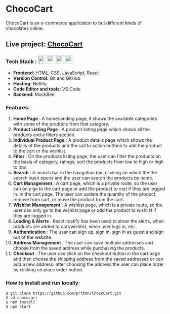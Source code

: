 # ChocoCart
ChocoCart is an e-commerce application to but different kinds of chocolates online.
## Live project: [ChocoCart](https://chococart.netlify.app/ "Live Project link")

### Tech Stack : <img src="https://cdn.worldvectorlogo.com/logos/html-1.svg" width="25" height="25" alt="html" /> <img src="https://cdn.worldvectorlogo.com/logos/css-3.svg" width="25" height="25" alt="css" /> <img src="https://cdn.worldvectorlogo.com/logos/logo-javascript.svg" width="25" height="25" alt="react" /> <img src="https://cdn.worldvectorlogo.com/logos/react-2.svg" width="25" height="25" alt="react" /> 
- **Frontend:** HTML, CSS, JavaScript, React
- **Version Control:** Git and GitHub
- **Hosting:** Netlify
- **Code Editor and tools:** VS Code
- **Backend:** MockBee

### Features:
1. **Home Page** : A home/landing page, it shows the available categories with some of the products from that category.
2. **Product Listing Page** : A product listing page which shows all the products and a filters section.
3. **Individual Product Page** : A product details page which shows the details of the products and the call to action buttons to add the product to the cart or the wishlist.
4. **Filter** : On the products listing page, the user can filter the products on the basis of category, ratings, sort the products from low to high or high to low.
5. **Search** : A search bar in the navigation bar, clicking on which the the search input opens and the user can search the products by name.
6. **Cart Management** : A cart page, which is a private route, so the user can only go to the cart page or add the product to cart if they are logged in. In the cart page, The user can update the quantity of the product, remove from cart, or move the product from the cart.
7. **Wishlist Management** : A wishlist page, which is a private route, so the user can only go to the wishlist page or add the product to wishlist if they are logged in.
8. **Loading & Alerts** : React-tostify has been used to show the alerts, when products are added to cart/wishlist, when user logs in, etc.
9. **Authentication** : The user can sign up, sign in, sign in as guest and sign out of the website.
10. **Address Management** : The user can save multiple addresses and choose from the saved address while purchasing the products.
11. **Checkout** : The user can click on the checkout button in the cart page and then choose the shipping address from the saved addresses or can add a new address. after choosing the address the user can place order by clicking on place order button.

### How to install and run locally:
```
$ git clone https://github.com/prthmh/ChocoCart.git
$ cd chococart
$ npm install
$ npm start
```
